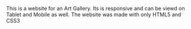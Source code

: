 This is a website for an Art Gallery. Its is responsive and can be viewd on Tablet and Mobile as well.
The website was made with only HTML5 and CSS3
